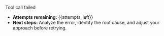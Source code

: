 Tool call failed
- **Attempts remaining:** {{attempts_left}}
- **Next steps:** Analyze the error, identify the root cause, and adjust your approach before retrying.